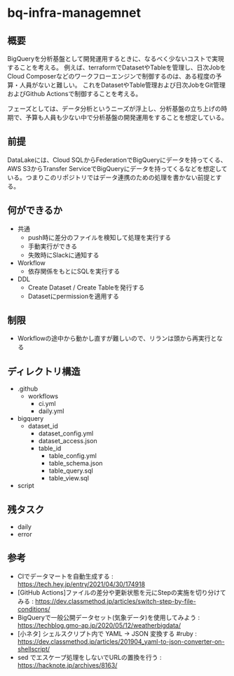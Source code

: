 # bq-infra-managemnet
## 概要
BigQueryを分析基盤として開発運用するときに、なるべく少ないコストで実現することを考える。
例えば、terraformでDatasetやTableを管理し、日次JobをCloud Composerなどのワークフローエンジンで制御するのは、ある程度の予算・人員がないと難しい。
これをDatasetやTable管理および日次JobをGit管理およびGithub Actionsで制御することを考える。

フェーズとしては、データ分析というニーズが浮上し、分析基盤の立ち上げの時期で、予算も人員も少ない中で分析基盤の開発運用をすることを想定している。

## 前提
DataLakeには、Cloud SQLからFederationでBigQueryにデータを持ってくる、AWS S3からTransfer ServiceでBigQueryにデータを持ってくるなどを想定している。つまりこのリポジトリではデータ連携のための処理を書かない前提とする。

## 何ができるか
- 共通
  - push時に差分のファイルを検知して処理を実行する
  - 手動実行ができる
  - 失敗時にSlackに通知する
- Workflow
  - 依存関係をもとにSQLを実行する
- DDL
  - Create Dataset / Create Tableを発行する
  - Datasetにpermissionを適用する

## 制限
- Workflowの途中から動かし直すが難しいので、リランは頭から再実行となる

## ディレクトリ構造
- .github
  - workflows
    - ci.yml
    - daily.yml
- bigquery
  - dataset_id
    - dataset_config.yml
    - dataset_access.json
    - table_id
      - table_config.yml
      - table_schema.json
      - table_query.sql
      - table_view.sql
- script

## 残タスク
- daily
- error

## 参考
- CIでデータマートを自動生成する : https://tech.hey.jp/entry/2021/04/30/174918
- [GitHub Actions]ファイルの差分や更新状態を元にStepの実施を切り分けてみる : https://dev.classmethod.jp/articles/switch-step-by-file-conditions/
- BigQueryで一般公開データセット(気象データ)を使用してみよう : https://techblog.gmo-ap.jp/2020/05/12/weatherbigdata/
- [小ネタ] シェルスクリプト内で YAML -> JSON 変換する #ruby : https://dev.classmethod.jp/articles/201904_yaml-to-json-converter-on-shellscript/
- sed でエスケープ処理をしないでURLの置換を行う : https://hacknote.jp/archives/8163/
